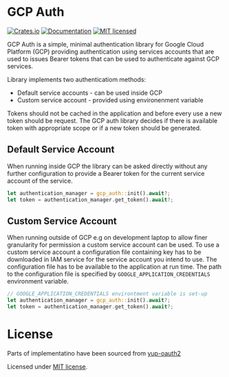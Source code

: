 # GCP Auth
[![Crates.io][crates-badge]][crates-url]
[![Documentation][docs-badge]][docs-url]
[![MIT licensed][mit-badge]][mit-url]

[crates-badge]: https://img.shields.io/crates/v/gcp_auth.svg
[crates-url]: https://crates.io/crates/gcp_auth
[docs-badge]: https://docs.rs/gcp_auth/badge.svg
[docs-url]: https://docs.rs/gcp_auth
[mit-badge]: https://img.shields.io/badge/license-MIT-blue.svg
[mit-url]: LICENSE

GCP Auth is a simple, minimal authentication library for Google Cloud Platform (GCP) providing authentication using
services accounts that are used to issues Bearer tokens that can be used to authenticate against GCP services.

Library implements two authenticatiom methods:

- Default service accounts - can be used inside GCP
- Custom service account - provided using environenment variable

Tokens should not be cached in the application and before every use a new token should be request. The GCP auth library decides
if there is available token with appropriate scope or if a new token should be generated.

## Default Service Account

When running inside GCP the library can be asked directly without any further configuration to provide a Bearer token
for the current service account of the service.

```rust
let authentication_manager = gcp_auth::init().await?;
let token = authentication_manager.get_token().await?;
```

## Custom Service Account

When running outside of GCP e.g on development laptop to allow finer granularity for permission a
custom service account can be used. To use a custom service account a configuration file containing key
has to be downloaded in IAM service for the service account you intend to use. The configuration file has to
be available to the application at run time. The path to the configuration file is specified by 
`GOOGLE_APPLICATION_CREDENTIALS` environment variable.

```rust
// GOOGLE_APPLICATION_CREDENTIALS environtment variable is set-up
let authentication_manager = gcp_auth::init().await?;
let token = authentication_manager.get_token().await?;
```

# License
Parts of implementatino have been sourced from [yup-oauth2](https://github.com/dermesser/yup-oauth2)

Licensed under [MIT license](http://opensource.org/licenses/MIT).